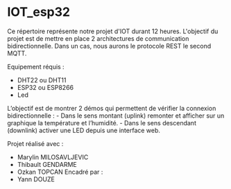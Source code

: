 # IOT_esp32
Ce répertoire représente notre projet d'IOT durant 12 heures.
L'objectif du projet est de mettre en place 2 architectures de communication bidirectionnelle. 
Dans un cas, nous aurons le protocole REST le second MQTT.

Equipement réquis :
  - DHT22 ou DHT11
  - ESP32 ou ESP8266
  - Led
  
L’objectif est de montrer 2 démos qui permettent de vérifier la connexion bidirectionnelle :
        - Dans le sens montant (uplink) remonter et afficher sur un graphique la température et
          l’humidité.
        - Dans le sens descendant (downlink) activer une LED depuis une interface web.

Projet réalisé avec :
  - Marylin MILOSAVLJEVIC
  - Thibault GENDARME
  - Ozkan TOPCAN
Encadré par :
  - Yann DOUZE
